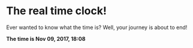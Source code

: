 # The real time clock!

Ever wanted to know what the time is? Well, your journey is about to end!

**The time is Nov 09, 2017, 18:08**